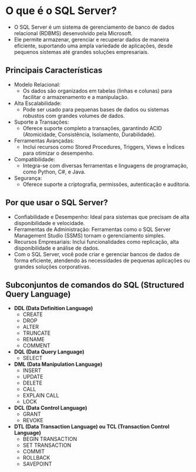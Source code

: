 # O que é o SQL Server?

- O SQL Server é um sistema de gerenciamento de banco de dados relacional (RDBMS) desenvolvido pela Microsoft. 
- Ele permite armazenar, gerenciar e recuperar dados de maneira eficiente, suportando uma ampla variedade de aplicações, desde pequenos sistemas até grandes soluções empresariais.

## Principais Características

- Modelo Relacional:
    - Os dados são organizados em tabelas (linhas e colunas) para facilitar o armazenamento e a manipulação.
- Alta Escalabilidade:
    - Pode ser usado para pequenas bases de dados ou sistemas robustos com grandes volumes de dados.
- Suporte a Transações:
    - Oferece suporte completo a transações, garantindo ACID (Atomicidade, Consistência, Isolamento, Durabilidade).
- Ferramentas Avançadas:
    - Inclui recursos como Stored Procedures, Triggers, Views e Índices para otimizar o desempenho.
- Compatibilidade:
    - Integra-se com diversas ferramentas e linguagens de programação, como Python, C#, e Java.
- Segurança:
    - Oferece suporte a criptografia, permissões, autenticação e auditoria.

## Por que usar o SQL Server?

- Confiabilidade e Desempenho: Ideal para sistemas que precisam de alta disponibilidade e velocidade.
- Ferramentas de Administração: Ferramentas como o SQL Server Management Studio (SSMS) tornam o gerenciamento simples.
- Recursos Empresariais: Inclui funcionalidades como replicação, alta disponibilidade e análise de dados.
- Com o SQL Server, você pode criar e gerenciar bancos de dados de forma eficiente, atendendo às necessidades de pequenas aplicações ou grandes soluções corporativas.

## Subconjuntos de comandos do SQL (Structured Query Language)

- **DDL (Data Definition Language)**
    - CREATE
    - DROP
    - ALTER
    - TRUNCATE
    - RENAME
    - COMMENT
- **DQL (Data Query Language)**
    - SELECT
- **DML (Data Manipulation Language)**
    - INSERT
    - UPDATE
    - DELETE
    - CALL
    - EXPLAIN CALL
    - LOCK
- **DCL (Data Control Language)**
    - GRANT
    - REVOKE
- **DTL (Data Transaction Language) ou TCL (Transaction Control Language)**
    - BEGIN TRANSACTION
    - SET TRANSACTION
    - COMMIT
    - ROLLBACK
    - SAVEPOINT